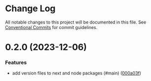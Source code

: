 # Change Log

All notable changes to this project will be documented in this file.
See [Conventional Commits](https://conventionalcommits.org) for commit guidelines.

# 0.2.0 (2023-12-06)


### Features

* add version files to next and node packages (#main) ([000a03f](https://github.com/betaly/loopauth-js/commit/000a03f9401890ac7eacf2190d61b4b57a9ab2fb))
